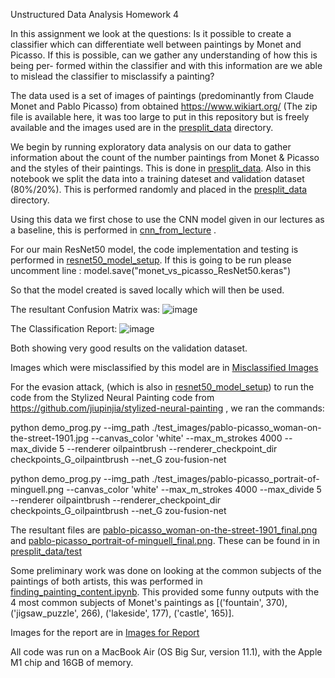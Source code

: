 Unstructured Data Analysis Homework 4


In this assignment we look at the questions:
Is it possible to create a classifier which can differentiate well between paintings by Monet
and Picasso. If this is possible, can we gather any understanding of how this is being per-
formed within the classifier and with this information are we able to mislead the classifier to misclassify a painting?

The data used is a set of images of paintings (predominantly from Claude Monet and Pablo Picasso) from obtained https://www.wikiart.org/ (The zip file is available here, it was too large to put in this repository but is freely available and the images used are in the [presplit_data](./presplit_data) directory. 

We begin by running exploratory data analysis on our data to gather information about the count of the number paintings from Monet & Picasso and the styles of their paintings. This is done in [presplit_data](./code/data_EDA.ipynb). Also in this notebook we split the data into a training dateset and validation dataset (80%/20%). This is performed randomly and placed in the [presplit_data](./presplit_data) directory. 

Using this data we first chose to use the CNN model given in our lectures as a baseline, this is performed in [cnn_from_lecture](./code/cnn_from_lecture.ipynb) .

For our main ResNet50 model, the code implementation and testing is performed in [resnet50_model_setup](./code/resnet50_model_setup.ipynb). If this is going to be run please uncomment line :
 model.save("monet_vs_picasso_ResNet50.keras")

So that the model created is saved locally which will then be used.

The resultant Confusion Matrix was:
![image](https://github.com/user-attachments/assets/e8eddbe4-1270-4f6b-ac5a-589b133590de)


The Classification Report:
![image](https://github.com/user-attachments/assets/e2fc2f4a-069b-4944-993a-adb0e7e67003)

Both showing very good results on the validation dataset. 

Images which were misclassified by this model are in [Misclassified Images](./Misclassified%20images)

For the evasion attack, (which is also in [resnet50_model_setup](./code/resnet50_model_setup.ipynb)) to run the code from the Stylized Neural Painting code from https://github.com/jiupinjia/stylized-neural-painting , we ran the commands: 

python demo_prog.py --img_path ./test_images/pablo-picasso_woman-on-the-street-1901.jpg --canvas_color 'white' --max_m_strokes 4000 --max_divide 5 --renderer oilpaintbrush --renderer_checkpoint_dir checkpoints_G_oilpaintbrush --net_G zou-fusion-net    

python demo_prog.py --img_path ./test_images/pablo-picasso_portrait-of-minguell.png --canvas_color 'white' --max_m_strokes 4000 --max_divide 5 --renderer oilpaintbrush --renderer_checkpoint_dir checkpoints_G_oilpaintbrush --net_G zou-fusion-net   

The resultant files are [pablo-picasso_woman-on-the-street-1901_final.png](./presplit_data/test/pablo-picasso_woman-on-the-street-1901_final.png) and [pablo-picasso_portrait-of-minguell_final.png](./presplit_data/test/pablo-picasso_portrait-of-minguell_final.png). These can be found in  in [presplit_data/test](./presplit_data/test)

Some preliminary work was done on looking at the common subjects of the paintings of both artists, this was performed in [finding_painting_content.ipynb](./code/finding_painting_content.ipynb). This provided some funny outputs with the 4 most common subjects of Monet's paintings as [('fountain', 370), ('jigsaw_puzzle', 266), ('lakeside', 177), ('castle', 165)].

Images for the report are in [Images for Report](./Images%20for%20report)

All code was run on a MacBook Air (OS Big Sur, version 11.1), with the Apple M1 chip and 16GB of memory. 
